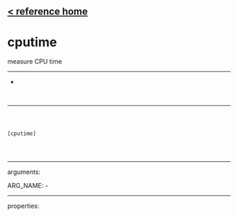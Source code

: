 [< reference home](index.html)
---

# cputime


measure CPU time

---

-
<br>


---


```



[cputime]


            
```

---
arguments:

ARG_NAME: -<br>

---
properties:


